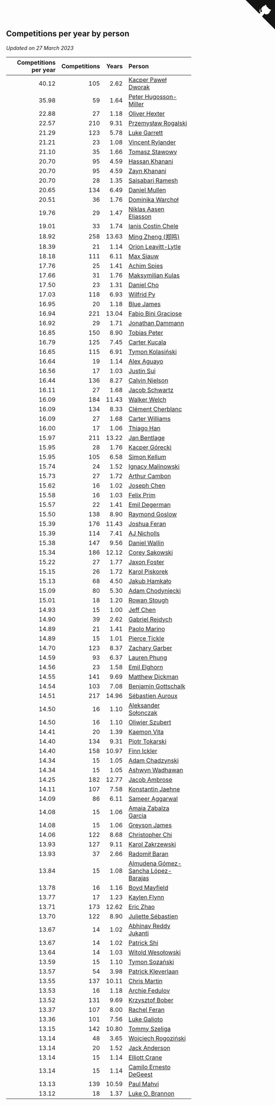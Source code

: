 ## Competitions per year by person

*Updated on 27 March 2023*

| Competitions per year | Competitions | Years | Person |
| ---: | ---: | ---: | :--- |
| 40.12 | 105 | 2.62 | [Kacper Paweł Dworak](https://www.worldcubeassociation.org/persons/2020DWOR01) |
| 35.98 | 59 | 1.64 | [Peter Hugosson-Miller](https://www.worldcubeassociation.org/persons/2021HUGO01) |
| 22.88 | 27 | 1.18 | [Oliver Hexter](https://www.worldcubeassociation.org/persons/2022HEXT01) |
| 22.57 | 210 | 9.31 | [Przemysław Rogalski](https://www.worldcubeassociation.org/persons/2013ROGA02) |
| 21.29 | 123 | 5.78 | [Luke Garrett](https://www.worldcubeassociation.org/persons/2017GARR05) |
| 21.21 | 23 | 1.08 | [Vincent Rylander](https://www.worldcubeassociation.org/persons/2022RYLA01) |
| 21.10 | 35 | 1.66 | [Tomasz Stawowy](https://www.worldcubeassociation.org/persons/2021STAW01) |
| 20.70 | 95 | 4.59 | [Hassan Khanani](https://www.worldcubeassociation.org/persons/2018KHAN26) |
| 20.70 | 95 | 4.59 | [Zayn Khanani](https://www.worldcubeassociation.org/persons/2018KHAN28) |
| 20.70 | 28 | 1.35 | [Saisabari Ramesh](https://www.worldcubeassociation.org/persons/2021RAME01) |
| 20.65 | 134 | 6.49 | [Daniel Mullen](https://www.worldcubeassociation.org/persons/2016MULL04) |
| 20.51 | 36 | 1.76 | [Dominika Warchoł](https://www.worldcubeassociation.org/persons/2021WARC01) |
| 19.76 | 29 | 1.47 | [Niklas Aasen Eliasson](https://www.worldcubeassociation.org/persons/2021ELIA01) |
| 19.01 | 33 | 1.74 | [Ianis Costin Chele](https://www.worldcubeassociation.org/persons/2021CHEL01) |
| 18.92 | 258 | 13.63 | [Ming Zheng (郑鸣)](https://www.worldcubeassociation.org/persons/2009ZHEN11) |
| 18.39 | 21 | 1.14 | [Orion Leavitt-Lytle](https://www.worldcubeassociation.org/persons/2022LEAV01) |
| 18.18 | 111 | 6.11 | [Max Siauw](https://www.worldcubeassociation.org/persons/2017SIAU02) |
| 17.76 | 25 | 1.41 | [Achim Spies](https://www.worldcubeassociation.org/persons/2021SPIE01) |
| 17.66 | 31 | 1.76 | [Maksymilian Kulas](https://www.worldcubeassociation.org/persons/2021KULA02) |
| 17.50 | 23 | 1.31 | [Daniel Cho](https://www.worldcubeassociation.org/persons/2021CHOD01) |
| 17.03 | 118 | 6.93 | [Wilfrid Py](https://www.worldcubeassociation.org/persons/2016PYWI01) |
| 16.95 | 20 | 1.18 | [Blue James](https://www.worldcubeassociation.org/persons/2022JAME01) |
| 16.94 | 221 | 13.04 | [Fabio Bini Graciose](https://www.worldcubeassociation.org/persons/2010GRAC02) |
| 16.92 | 29 | 1.71 | [Jonathan Dammann](https://www.worldcubeassociation.org/persons/2021DAMM01) |
| 16.85 | 150 | 8.90 | [Tobias Peter](https://www.worldcubeassociation.org/persons/2014PETE03) |
| 16.79 | 125 | 7.45 | [Carter Kucala](https://www.worldcubeassociation.org/persons/2015KUCA01) |
| 16.65 | 115 | 6.91 | [Tymon Kolasiński](https://www.worldcubeassociation.org/persons/2016KOLA02) |
| 16.64 | 19 | 1.14 | [Alex Aguayo](https://www.worldcubeassociation.org/persons/2022AGUA01) |
| 16.56 | 17 | 1.03 | [Justin Sui](https://www.worldcubeassociation.org/persons/2022SUIJ01) |
| 16.44 | 136 | 8.27 | [Calvin Nielson](https://www.worldcubeassociation.org/persons/2014NIEL03) |
| 16.11 | 27 | 1.68 | [Jacob Schwartz](https://www.worldcubeassociation.org/persons/2021SCHW01) |
| 16.09 | 184 | 11.43 | [Walker Welch](https://www.worldcubeassociation.org/persons/2011WELC01) |
| 16.09 | 134 | 8.33 | [Clément Cherblanc](https://www.worldcubeassociation.org/persons/2014CHER05) |
| 16.09 | 27 | 1.68 | [Carter Williams](https://www.worldcubeassociation.org/persons/2021WILL06) |
| 16.00 | 17 | 1.06 | [Thiago Han](https://www.worldcubeassociation.org/persons/2022HANT01) |
| 15.97 | 211 | 13.22 | [Jan Bentlage](https://www.worldcubeassociation.org/persons/2010BENT01) |
| 15.95 | 28 | 1.76 | [Kacper Górecki](https://www.worldcubeassociation.org/persons/2021GORE01) |
| 15.95 | 105 | 6.58 | [Simon Kellum](https://www.worldcubeassociation.org/persons/2016KELL12) |
| 15.74 | 24 | 1.52 | [Ignacy Malinowski](https://www.worldcubeassociation.org/persons/2021MALI02) |
| 15.73 | 27 | 1.72 | [Arthur Cambon](https://www.worldcubeassociation.org/persons/2021CAMB01) |
| 15.62 | 16 | 1.02 | [Joseph Chen](https://www.worldcubeassociation.org/persons/2022CHEN16) |
| 15.58 | 16 | 1.03 | [Felix Prim](https://www.worldcubeassociation.org/persons/2022PRIM01) |
| 15.57 | 22 | 1.41 | [Emil Degerman](https://www.worldcubeassociation.org/persons/2021DEGE01) |
| 15.50 | 138 | 8.90 | [Raymond Goslow](https://www.worldcubeassociation.org/persons/2014GOSL01) |
| 15.39 | 176 | 11.43 | [Joshua Feran](https://www.worldcubeassociation.org/persons/2011FERA01) |
| 15.39 | 114 | 7.41 | [AJ Nicholls](https://www.worldcubeassociation.org/persons/2015NICH04) |
| 15.38 | 147 | 9.56 | [Daniel Wallin](https://www.worldcubeassociation.org/persons/2013WALL03) |
| 15.34 | 186 | 12.12 | [Corey Sakowski](https://www.worldcubeassociation.org/persons/2011SAKO01) |
| 15.22 | 27 | 1.77 | [Jaxon Foster](https://www.worldcubeassociation.org/persons/2021FOST01) |
| 15.15 | 26 | 1.72 | [Karol Piskorek](https://www.worldcubeassociation.org/persons/2021PISK01) |
| 15.13 | 68 | 4.50 | [Jakub Hamkało](https://www.worldcubeassociation.org/persons/2018HAMK01) |
| 15.09 | 80 | 5.30 | [Adam Chodyniecki](https://www.worldcubeassociation.org/persons/2017CHOD02) |
| 15.01 | 18 | 1.20 | [Rowan Stough](https://www.worldcubeassociation.org/persons/2022STOU01) |
| 14.93 | 15 | 1.00 | [Jeff Chen](https://www.worldcubeassociation.org/persons/2022CHEN19) |
| 14.90 | 39 | 2.62 | [Gabriel Rejdych](https://www.worldcubeassociation.org/persons/2020REJD01) |
| 14.89 | 21 | 1.41 | [Paolo Marino](https://www.worldcubeassociation.org/persons/2021MARI04) |
| 14.89 | 15 | 1.01 | [Pierce Tickle](https://www.worldcubeassociation.org/persons/2022TICK01) |
| 14.70 | 123 | 8.37 | [Zachary Garber](https://www.worldcubeassociation.org/persons/2014GARB01) |
| 14.59 | 93 | 6.37 | [Lauren Phung](https://www.worldcubeassociation.org/persons/2016PHUN02) |
| 14.56 | 23 | 1.58 | [Emil Elghorn](https://www.worldcubeassociation.org/persons/2021ELGH01) |
| 14.55 | 141 | 9.69 | [Matthew Dickman](https://www.worldcubeassociation.org/persons/2013DICK01) |
| 14.54 | 103 | 7.08 | [Benjamin Gottschalk](https://www.worldcubeassociation.org/persons/2016GOTT01) |
| 14.51 | 217 | 14.96 | [Sébastien Auroux](https://www.worldcubeassociation.org/persons/2008AURO01) |
| 14.50 | 16 | 1.10 | [Aleksander Sołonczak](https://www.worldcubeassociation.org/persons/2022SOLO01) |
| 14.50 | 16 | 1.10 | [Oliwier Szubert](https://www.worldcubeassociation.org/persons/2022SZUB01) |
| 14.41 | 20 | 1.39 | [Kaemon Vita](https://www.worldcubeassociation.org/persons/2021VITA01) |
| 14.40 | 134 | 9.31 | [Piotr Tokarski](https://www.worldcubeassociation.org/persons/2013TOKA01) |
| 14.40 | 158 | 10.97 | [Finn Ickler](https://www.worldcubeassociation.org/persons/2012ICKL01) |
| 14.34 | 15 | 1.05 | [Adam Chadzynski](https://www.worldcubeassociation.org/persons/2022CHAD02) |
| 14.34 | 15 | 1.05 | [Ashwyn Wadhawan](https://www.worldcubeassociation.org/persons/2022WADH02) |
| 14.25 | 182 | 12.77 | [Jacob Ambrose](https://www.worldcubeassociation.org/persons/2010AMBR01) |
| 14.11 | 107 | 7.58 | [Konstantin Jaehne](https://www.worldcubeassociation.org/persons/2015JAEH01) |
| 14.09 | 86 | 6.11 | [Sameer Aggarwal](https://www.worldcubeassociation.org/persons/2017AGGA01) |
| 14.08 | 15 | 1.06 | [Amaia Zabalza Garcia](https://www.worldcubeassociation.org/persons/2022GARC03) |
| 14.08 | 15 | 1.06 | [Greyson James](https://www.worldcubeassociation.org/persons/2022JAME02) |
| 14.06 | 122 | 8.68 | [Christopher Chi](https://www.worldcubeassociation.org/persons/2014CHIC01) |
| 13.93 | 127 | 9.11 | [Karol Zakrzewski](https://www.worldcubeassociation.org/persons/2014ZAKR01) |
| 13.93 | 37 | 2.66 | [Radomił Baran](https://www.worldcubeassociation.org/persons/2020BARA02) |
| 13.84 | 15 | 1.08 | [Almudena Gómez-Sancha López-Barajas](https://www.worldcubeassociation.org/persons/2022GOME03) |
| 13.78 | 16 | 1.16 | [Boyd Mayfield](https://www.worldcubeassociation.org/persons/2022MAYF01) |
| 13.77 | 17 | 1.23 | [Kaylen Flynn](https://www.worldcubeassociation.org/persons/2022FLYN01) |
| 13.71 | 173 | 12.62 | [Eric Zhao](https://www.worldcubeassociation.org/persons/2010ZHAO19) |
| 13.70 | 122 | 8.90 | [Juliette Sébastien](https://www.worldcubeassociation.org/persons/2014SEBA01) |
| 13.67 | 14 | 1.02 | [Abhinav Reddy Jukanti](https://www.worldcubeassociation.org/persons/2022JUKA01) |
| 13.67 | 14 | 1.02 | [Patrick Shi](https://www.worldcubeassociation.org/persons/2022SHIP01) |
| 13.64 | 14 | 1.03 | [Witold Wesołowski](https://www.worldcubeassociation.org/persons/2022WESO01) |
| 13.59 | 15 | 1.10 | [Tymon Sozański](https://www.worldcubeassociation.org/persons/2022SOZA01) |
| 13.57 | 54 | 3.98 | [Patrick Kleverlaan](https://www.worldcubeassociation.org/persons/2019KLEV01) |
| 13.55 | 137 | 10.11 | [Chris Martin](https://www.worldcubeassociation.org/persons/2013MART03) |
| 13.53 | 16 | 1.18 | [Archie Fedulov](https://www.worldcubeassociation.org/persons/2022FEDU01) |
| 13.52 | 131 | 9.69 | [Krzysztof Bober](https://www.worldcubeassociation.org/persons/2013BOBE01) |
| 13.37 | 107 | 8.00 | [Rachel Feran](https://www.worldcubeassociation.org/persons/2015FERA01) |
| 13.36 | 101 | 7.56 | [Luke Galioto](https://www.worldcubeassociation.org/persons/2015GALI02) |
| 13.15 | 142 | 10.80 | [Tommy Szeliga](https://www.worldcubeassociation.org/persons/2012SZEL01) |
| 13.14 | 48 | 3.65 | [Wojciech Rogoziński](https://www.worldcubeassociation.org/persons/2019ROGO04) |
| 13.14 | 20 | 1.52 | [Jack Anderson](https://www.worldcubeassociation.org/persons/2021ANDE05) |
| 13.14 | 15 | 1.14 | [Elliott Crane](https://www.worldcubeassociation.org/persons/2022CRAN01) |
| 13.14 | 15 | 1.14 | [Camilo Ernesto DeGeest](https://www.worldcubeassociation.org/persons/2022DEGE01) |
| 13.13 | 139 | 10.59 | [Paul Mahvi](https://www.worldcubeassociation.org/persons/2012MAHV01) |
| 13.12 | 18 | 1.37 | [Luke O. Brannon](https://www.worldcubeassociation.org/persons/2021BRAN02) |


<a href="https://github.com/jonatanklosko/wca_statistics" class="github-corner" aria-label="View source on Github"><svg width="80" height="80" viewBox="0 0 250 250" style="fill:#151513; color:#fff; position: absolute; top: 0; border: 0; right: 0;" aria-hidden="true"><path d="M0,0 L115,115 L130,115 L142,142 L250,250 L250,0 Z"></path><path d="M128.3,109.0 C113.8,99.7 119.0,89.6 119.0,89.6 C122.0,82.7 120.5,78.6 120.5,78.6 C119.2,72.0 123.4,76.3 123.4,76.3 C127.3,80.9 125.5,87.3 125.5,87.3 C122.9,97.6 130.6,101.9 134.4,103.2" fill="currentColor" style="transform-origin: 130px 106px;" class="octo-arm"></path><path d="M115.0,115.0 C114.9,115.1 118.7,116.5 119.8,115.4 L133.7,101.6 C136.9,99.2 139.9,98.4 142.2,98.6 C133.8,88.0 127.5,74.4 143.8,58.0 C148.5,53.4 154.0,51.2 159.7,51.0 C160.3,49.4 163.2,43.6 171.4,40.1 C171.4,40.1 176.1,42.5 178.8,56.2 C183.1,58.6 187.2,61.8 190.9,65.4 C194.5,69.0 197.7,73.2 200.1,77.6 C213.8,80.2 216.3,84.9 216.3,84.9 C212.7,93.1 206.9,96.0 205.4,96.6 C205.1,102.4 203.0,107.8 198.3,112.5 C181.9,128.9 168.3,122.5 157.7,114.1 C157.9,116.9 156.7,120.9 152.7,124.9 L141.0,136.5 C139.8,137.7 141.6,141.9 141.8,141.8 Z" fill="currentColor" class="octo-body"></path></svg></a><style>.github-corner:hover .octo-arm{animation:octocat-wave 560ms ease-in-out}@keyframes octocat-wave{0%,100%{transform:rotate(0)}20%,60%{transform:rotate(-25deg)}40%,80%{transform:rotate(10deg)}}@media (max-width:500px){.github-corner:hover .octo-arm{animation:none}.github-corner .octo-arm{animation:octocat-wave 560ms ease-in-out}}</style>
